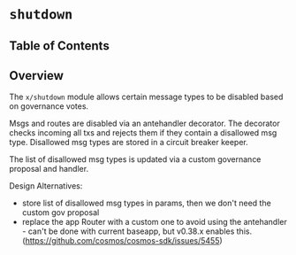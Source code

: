 
# `shutdown`

## Table of Contents

## Overview

The `x/shutdown` module allows certain message types to be disabled based on governance votes.

Msgs and routes are disabled via an antehandler decorator. The decorator checks incoming all txs and rejects them if they contain a disallowed msg type.
Disallowed msg types are stored in a circuit breaker keeper.

The list of disallowed msg types is updated via a custom governance proposal and handler.

Design Alternatives:

- store list of disallowed msg types in params, then we don't need the custom gov proposal
- replace the app Router with a custom one to avoid using the antehandler - can't be done with current baseapp, but v0.38.x enables this. (https://github.com/cosmos/cosmos-sdk/issues/5455)